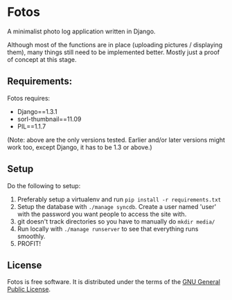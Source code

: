 Fotos
=====

A minimalist photo log application written in Django.

Although most of the functions are in place (uploading pictures / displaying them), many things still need to be implemented better. Mostly just a proof of concept at this stage.


Requirements:
-------------
Fotos requires:

* Django==1.3.1
* sorl-thumbnail==11.09
* PIL==1.1.7

(Note: above are the only versions tested. Earlier and/or later versions might work too, except Django, it has to be 1.3 or above.)


Setup
-----
Do the following to setup:

1. Preferably setup a virtualenv and run `pip install -r requirements.txt`
1. Setup the database with `./manage syncdb`. Create a user named 'user' with the password you want people to access the site with.
1. git doesn't track directories so you have to manually do `mkdir media/`
1. Run locally with `./manage runserver` to see that everything runs smoothly.
1. PROFIT!


License
-------

Fotos is free software. It is distributed under the terms of the [GNU General Public License][gpl].

[gpl]: http://www.fsf.org/licensing/licenses/gpl.html
